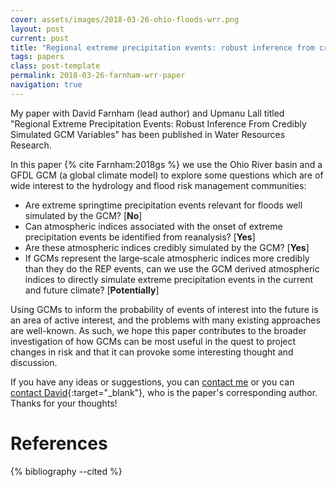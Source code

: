 ```yaml
---
cover: assets/images/2018-03-26-ohio-floods-wrr.png
layout: post
current: post
title: "Regional extreme precipitation events: robust inference from credibly simulated GCM variables"
tags: papers
class: post-template
permalink: 2018-03-26-farnham-wrr-paper
navigation: true
---
```


My paper with David Farnham (lead author) and Upmanu Lall titled "Regional Extreme Precipitation Events: Robust Inference From Credibly Simulated GCM Variables" has been published in Water Resources Research.

In this paper {% cite Farnham:2018gs %} we use the Ohio River basin and a GFDL GCM (a global climate model) to explore some questions which are of wide interest to the hydrology and flood risk management communities:

- Are extreme springtime precipitation events relevant for floods well simulated by the GCM? [**No**]
- Can atmospheric indices associated with the onset of extreme precipitation events be identified from reanalysis? [**Yes**]
- Are these atmospheric indices credibly simulated by the GCM? [**Yes**]
- If GCMs represent the large‐scale atmospheric indices more credibly than they do the REP events, can we use the GCM derived atmospheric indices to directly simulate extreme precipitation events in the current and future climate? [**Potentially**]

Using GCMs to inform the probability of events of interest into the future is an area of active interest, and the problems with many existing approaches are well-known. As such, we hope this paper contributes to the broader investigation of how GCMs can be most useful in the quest to project changes in risk and that it can provoke some interesting thought and discussion.

If you have any ideas or suggestions, you can [contact me]({{site.baseurl}}/contact) or you can [contact David](mailto:djf2137@columbia.edu){:target="_blank"}, who is the paper's corresponding author.
Thanks for your thoughts!

# References

{% bibliography --cited %}